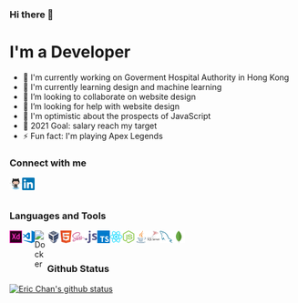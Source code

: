 ### Hi there 👋

<!--
**ericspiPb/ericspiPb** is a ✨ _special_ ✨ repository because its `README.md` (this file) appears on your GitHub profile.

Here are some ideas to get you started:

- 🔭 I’m currently working on ...
- 🌱 I’m currently learning ...
- 👯 I’m looking to collaborate on ...
- 🤔 I’m looking for help with ...
- 💬 Ask me about ...
- 📫 How to reach me: ...
- 😄 Pronouns: ...
- ⚡ Fun fact: ...
-->

# I'm a Developer
 * 🔭 I'm currently working on Goverment Hospital Authority in Hong Kong
 * 🌱 I'm currently learning design and machine learning
 * 👯 I’m looking to collaborate on website design
 * 🤔 I’m looking for help with website design
 * 💬 I'm optimistic about the prospects of JavaScript
 * 🥅 2021 Goal: salary reach my target
 * ⚡ Fun fact: I'm playing Apex Legends

### Connect with me
[<img align="left" alt="GitHub" width="22px" src="https://raw.githubusercontent.com/ericspiPb/ericspiPb/main/skills/github-icon.svg" />](https://github.com/ericspiPb)
[<img align="left" alt="LinkedIn" width="22px" src="https://raw.githubusercontent.com/ericspiPb/ericspiPb/main/skills/linkedin-icon.svg" />](https://linkedin.com/in/ericspipb)

<br />
<br />

### Languages and Tools
<img align="left" alt="Adobe XD" width="22px" src="https://raw.githubusercontent.com/ericspiPb/ericspiPb/main/skills/adobe-xd-icon.svg" />
<img align="left" alt="Visual Studio Code" width="22px" src="https://raw.githubusercontent.com/ericspiPb/ericspiPb/main/skills/visualstudio_code-icon.svg" />
<img align="left" alt="Docker" width="22px" src="https://raw.githubusercontent.com/ericspiPb/ericspiPb/main/skills/docker.svg" />
<img align="left" alt="VirtualBox" width="22px" src="https://raw.githubusercontent.com/ericspiPb/ericspiPb/main/skills/virtualbox-icon.svg" />
<img align="left" alt="HTML5" width="22px" src="https://raw.githubusercontent.com/ericspiPb/ericspiPb/main/skills/html5-icon.svg" />
<img align="left" alt="SASS" width="22px" src="https://raw.githubusercontent.com/ericspiPb/ericspiPb/main/skills/sass-lang-icon.svg" />
<img align="left" alt="JavaScript" width="22px" src="https://raw.githubusercontent.com/ericspiPb/ericspiPb/main/skills/javascript-icon.svg" />
<img align="left" alt="TypeScript" width="22px" src="https://raw.githubusercontent.com/ericspiPb/ericspiPb/main/skills/typescriptlang-icon.svg" />
<img align="left" alt="ReactJS" width="22px" src="https://raw.githubusercontent.com/ericspiPb/ericspiPb/main/skills/reactjs-icon.svg" />
<img align="left" alt="Node.js" width="22px" src="https://raw.githubusercontent.com/ericspiPb/ericspiPb/main/skills/nodejs-icon.svg" />
<img align="left" alt="Java" width="22px" src="https://raw.githubusercontent.com/ericspiPb/ericspiPb/main/skills/java-icon.svg" />
<img align="left" alt="SQL" width="22px" src="https://raw.githubusercontent.com/ericspiPb/ericspiPb/main/skills/sql-icon.svg" />
<img align="left" alt="MySQL" width="22px" src="https://raw.githubusercontent.com/ericspiPb/ericspiPb/main/skills/mysql-icon.svg" />
<img align="left" alt="MongoDB" width="22px" src="https://raw.githubusercontent.com/ericspiPb/ericspiPb/main/skills/mongodb-icon.svg" />

<br />
<br />

### Github Status
[![Eric Chan's github status](https://github-readme-stats.vercel.app/api?username=ericspiPb)](https://github.com/anuraghazra/github-readme-stats)
